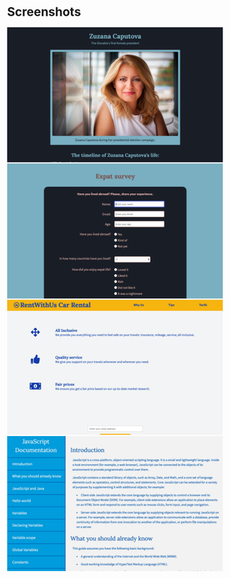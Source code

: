 # Screenshots
![Screenshot of the tribute page](./Tribute_Page_Screenshot.png)
![Screenshot of the survey form page](./Survey_Form_Screenshot.png)
![Screenshot of the product landing page](./Product_Landing_Page_Screenshot.png)
![Screenshot of the technical documentation page](./Technical_Documentation_Page_Screenshot.png)
